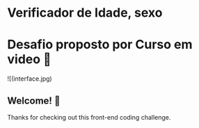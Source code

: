 # Verificador de Idade, sexo
# Desafio proposto por Curso em video 👋

![(interface.jpg)

## Welcome! 👋

Thanks for checking out this front-end coding challenge.

